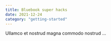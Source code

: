 ```yaml
---
title: Bluebook super hacks
date: 2021-12-24
category: "getting-started"
---
```


Ullamco et nostrud magna commodo nostrud ...
